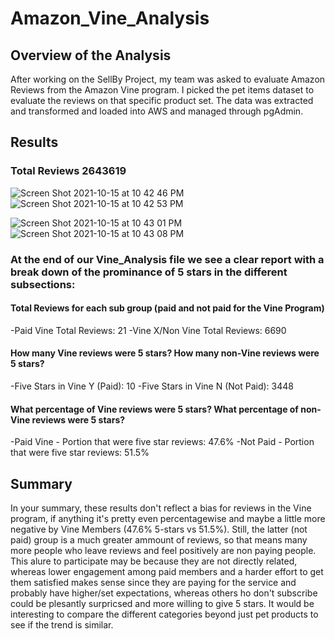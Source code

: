 # Amazon_Vine_Analysis

## Overview of the Analysis
After working on the SellBy Project, my team was asked to evaluate Amazon Reviews from the Amazon Vine program. I picked the pet items dataset to evaluate the reviews on that specific product set. The data was extracted and transformed and loaded into AWS and managed through pgAdmin. 


## Results
### Total Reviews 2643619

![Screen Shot 2021-10-15 at 10 42 46 PM](https://user-images.githubusercontent.com/82982952/137570588-b8480644-9d59-43b3-8940-a408f9106ccb.png)
![Screen Shot 2021-10-15 at 10 42 53 PM](https://user-images.githubusercontent.com/82982952/137570590-d91840d8-a290-4c50-a181-458eee13a0d4.png)

![Screen Shot 2021-10-15 at 10 43 01 PM](https://user-images.githubusercontent.com/82982952/137570591-7700db6e-4010-4e87-bb1d-f099187f856a.png)
![Screen Shot 2021-10-15 at 10 43 08 PM](https://user-images.githubusercontent.com/82982952/137570592-159be584-4675-4c5b-94e1-351d43fee180.png)

### At the end of our Vine_Analysis file we see a clear report with a break down of the prominance of 5 stars in the different subsections: 

#### Total Reviews for each sub group (paid and not paid for the Vine Program)
 -Paid Vine Total Reviews: 21
 -Vine X/Non Vine Total Reviews: 6690
 
#### How many Vine reviews were 5 stars?  How many non-Vine reviews were 5 stars? 
-Five Stars in Vine Y (Paid): 10
-Five Stars in Vine N (Not Paid): 3448

#### What percentage of Vine reviews were 5 stars? What percentage of non-Vine reviews were 5 stars?
-Paid Vine - Portion that were five star reviews: 47.6%
-Not Paid - Portion that were five star reviews: 51.5%

## Summary
In your summary, these results don't reflect a bias for reviews in the Vine program, if anything it's pretty even percentagewise and maybe a little more negative by Vine Members (47.6% 5-stars vs 51.5%). Still, the latter (not paid) group is a much greater ammount of reviews, so that means many more people who leave reviews and feel positively are non paying people. This alure to participate may be because they are not directly related, whereas lower engagement among paid members and a harder effort to get them satisfied makes sense since they are paying for the service and probably have higher/set expectations, whereas others ho don't subscribe could be plesantly surpricsed and more willing to give 5 stars. It would be interesting to compare the different categories beyond just pet products to see if the trend is similar. 


